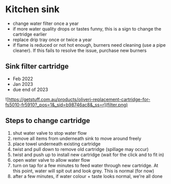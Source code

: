 # Kitchen sink

* change water filter once a year
* if more water quality drops or tastes funny, this is a sign to change the cartridge earlier
* replace drip tray once or twice a year
* if flame is reduced or not hot enough, burners need cleaning (use a pipe cleaner). If this fails to resolve the issue, purchase new burners

## Sink filter cartridge
* Feb 2022
* Jan 2023
* due end of 2023

![https://getstuff.com.au/products/oliveri-replacement-cartridge-for-fs5010-fr5910?_pos=1&_sid=b98746ac8&_ss=r](filter.png)

## Steps to change cartridge
1. shut water valve to stop water flow
2. remove all items from underneath sink to move around freely
3. place towel underneath existing cartridge
4. twist and pull down to remove old cartridge (spillage may occur)
5. twist and push up to install new cartridge (wait for the click and to fit in)
6. open water valve to allow water flow
7. turn on tap for a few minutes to feed water through new cartridge. At this point, water will spit out and look grey. This is normal (for now)
8. after a few minutes, if water colour + taste looks normal, we're all done